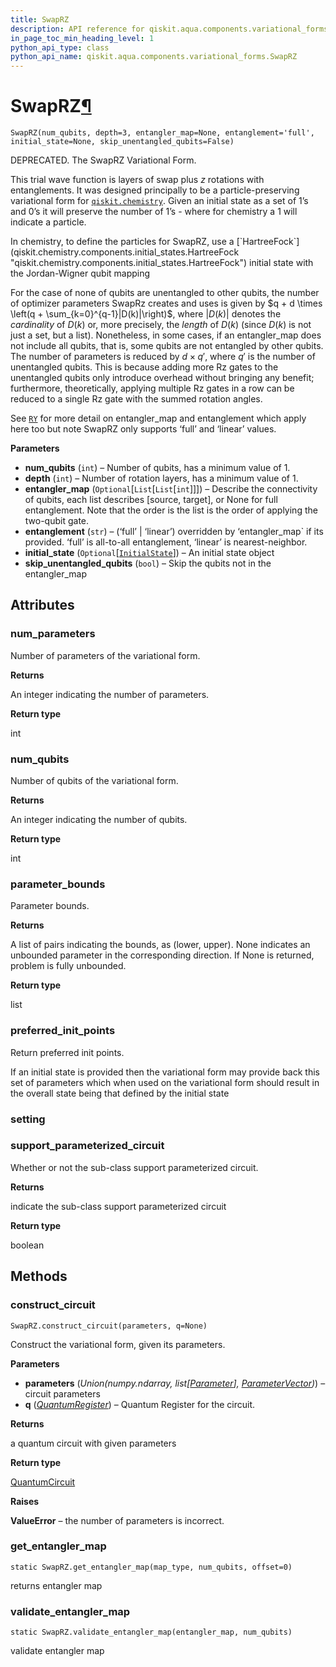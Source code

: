 ```yaml
---
title: SwapRZ
description: API reference for qiskit.aqua.components.variational_forms.SwapRZ
in_page_toc_min_heading_level: 1
python_api_type: class
python_api_name: qiskit.aqua.components.variational_forms.SwapRZ
---
```


# SwapRZ[¶](#swaprz "Permalink to this headline")

<span id="qiskit.aqua.components.variational_forms.SwapRZ" />

`SwapRZ(num_qubits, depth=3, entangler_map=None, entanglement='full', initial_state=None, skip_unentangled_qubits=False)`

DEPRECATED. The SwapRZ Variational Form.

This trial wave function is layers of swap plus $z$ rotations with entanglements. It was designed principally to be a particle-preserving variational form for [`qiskit.chemistry`](qiskit_chemistry#module-qiskit.chemistry "qiskit.chemistry"). Given an initial state as a set of 1’s and 0’s it will preserve the number of 1’s - where for chemistry a 1 will indicate a particle.

<Admonition title="Note" type="note">
  In chemistry, to define the particles for SwapRZ, use a [`HartreeFock`](qiskit.chemistry.components.initial_states.HartreeFock "qiskit.chemistry.components.initial_states.HartreeFock") initial state with the Jordan-Wigner qubit mapping
</Admonition>

For the case of none of qubits are unentangled to other qubits, the number of optimizer parameters SwapRz creates and uses is given by $q + d \times \left(q + \sum_{k=0}^{q-1}|D(k)|\right)$, where $|D(k)|$ denotes the *cardinality* of $D(k)$ or, more precisely, the *length* of $D(k)$ (since $D(k)$ is not just a set, but a list). Nonetheless, in some cases, if an entangler\_map does not include all qubits, that is, some qubits are not entangled by other qubits. The number of parameters is reduced by $d \times q'$, where $q'$ is the number of unentangled qubits. This is because adding more Rz gates to the unentangled qubits only introduce overhead without bringing any benefit; furthermore, theoretically, applying multiple Rz gates in a row can be reduced to a single Rz gate with the summed rotation angles.

See [`RY`](qiskit.aqua.components.variational_forms.RY "qiskit.aqua.components.variational_forms.RY") for more detail on entangler\_map and entanglement which apply here too but note SwapRZ only supports ‘full’ and ‘linear’ values.

**Parameters**

*   **num\_qubits** (`int`) – Number of qubits, has a minimum value of 1.
*   **depth** (`int`) – Number of rotation layers, has a minimum value of 1.
*   **entangler\_map** (`Optional`\[`List`\[`List`\[`int`]]]) – Describe the connectivity of qubits, each list describes \[source, target], or None for full entanglement. Note that the order is the list is the order of applying the two-qubit gate.
*   **entanglement** (`str`) – (‘full’ | ‘linear’) overridden by ‘entangler\_map\` if its provided. ‘full’ is all-to-all entanglement, ‘linear’ is nearest-neighbor.
*   **initial\_state** (`Optional`\[[`InitialState`](qiskit.aqua.components.initial_states.InitialState "qiskit.aqua.components.initial_states.initial_state.InitialState")]) – An initial state object
*   **skip\_unentangled\_qubits** (`bool`) – Skip the qubits not in the entangler\_map

## Attributes

### num\_parameters

Number of parameters of the variational form.

**Returns**

An integer indicating the number of parameters.

**Return type**

int

### num\_qubits

Number of qubits of the variational form.

**Returns**

An integer indicating the number of qubits.

**Return type**

int

### parameter\_bounds

Parameter bounds.

**Returns**

A list of pairs indicating the bounds, as (lower, upper). None indicates an unbounded parameter in the corresponding direction. If None is returned, problem is fully unbounded.

**Return type**

list

### preferred\_init\_points

Return preferred init points.

If an initial state is provided then the variational form may provide back this set of parameters which when used on the variational form should result in the overall state being that defined by the initial state

### setting

### support\_parameterized\_circuit

Whether or not the sub-class support parameterized circuit.

**Returns**

indicate the sub-class support parameterized circuit

**Return type**

boolean

## Methods

### construct\_circuit

<span id="qiskit.aqua.components.variational_forms.SwapRZ.construct_circuit" />

`SwapRZ.construct_circuit(parameters, q=None)`

Construct the variational form, given its parameters.

**Parameters**

*   **parameters** (*Union(numpy.ndarray, list\[*[*Parameter*](qiskit.circuit.Parameter "qiskit.circuit.Parameter")*],* [*ParameterVector*](qiskit.circuit.ParameterVector "qiskit.circuit.ParameterVector")*)*) – circuit parameters
*   **q** ([*QuantumRegister*](qiskit.circuit.QuantumRegister "qiskit.circuit.QuantumRegister")) – Quantum Register for the circuit.

**Returns**

a quantum circuit with given parameters

**Return type**

[QuantumCircuit](qiskit.circuit.QuantumCircuit "qiskit.circuit.QuantumCircuit")

**Raises**

**ValueError** – the number of parameters is incorrect.

### get\_entangler\_map

<span id="qiskit.aqua.components.variational_forms.SwapRZ.get_entangler_map" />

`static SwapRZ.get_entangler_map(map_type, num_qubits, offset=0)`

returns entangler map

### validate\_entangler\_map

<span id="qiskit.aqua.components.variational_forms.SwapRZ.validate_entangler_map" />

`static SwapRZ.validate_entangler_map(entangler_map, num_qubits)`

validate entangler map


